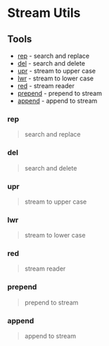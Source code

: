 Stream Utils
============

## Tools
* [rep](#rep) - search and replace
* [del](#del) - search and delete
* [upr](#upr) - stream to upper case
* [lwr](#lwr) - stream to lower case
* [red](#red) - stream reader
* [prepend](#prepend) - prepend to stream 
* [append](#append) - append to stream 

### rep
> search and replace
### del
> search and delete
### upr
> stream to upper case
### lwr
> stream to lower case
### red
> stream reader
### prepend
> prepend to stream
### append
> append to stream
